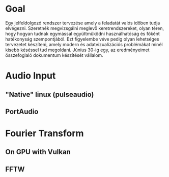 # Goal
Egy jelfeldolgozó rendszer tervezése amely a feladatát valós időben tudja elvégezni. 
Szeretnék megvizsgálni meglevő keretrendszereket, olyan téren, hogy hogyan tudnak egymással együttműködni használhatóság és főként hatékonyság szempontjából. Ezt figyelembe véve pedig olyan lehetséges tervezetet készíteni, amely modern és adatvizualizációs problémákat minél kisebb késéssel tud megoldani. 
Június 30-ig egy, az eredményeimet összefoglaló dokumentum készítését vállalom.

# Audio Input
## "Native" linux (pulseaudio)
## PortAudio

# Fourier Transform
## On GPU with Vulkan
## FFTW 
